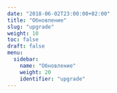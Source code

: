 ```yaml
---
date: "2018-06-02T23:00:00+02:00"
title: "Обновление"
slug: "upgrade"
weight: 10
toc: false
draft: false
menu:
  sidebar:
    name: "Обновление"
    weight: 20
    identifier: "upgrade"
---
```

